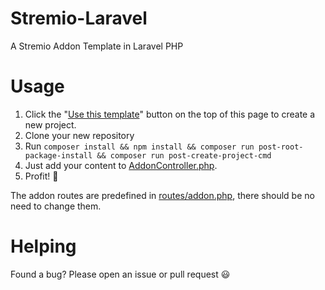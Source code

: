 # Stremio-Laravel
A Stremio Addon Template in Laravel PHP

# Usage
1. Click the "[Use this template](https://github.com/rleroi/Stremio-Laravel/generate)" button on the top of this page to create a new project.
2. Clone your new repository
3. Run `composer install && npm install && composer run post-root-package-install && composer run post-create-project-cmd`
4. Just add your content to [AddonController.php](https://github.com/rleroi/Stremio-Laravel/blob/master/app/Http/Controllers/AddonController.php).
5. Profit! 🥳

The addon routes are predefined in [routes/addon.php](https://github.com/rleroi/Stremio-Laravel/blob/master/routes/addon.php), there should be no need to change them.

# Helping
Found a bug? Please open an issue or pull request 😃
